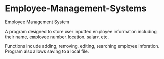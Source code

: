 # Employee-Management-Systems

Employee Management System

A program designed to store user inputted employee information including their name, employee number, location, salary, etc.

Functions include adding, removing, editing, searching employee inforation. Program also allows saving to a local file.
